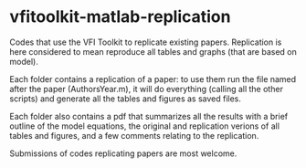 # vfitoolkit-matlab-replication
Codes that use the VFI Toolkit to replicate existing papers. Replication is here considered to mean reproduce all tables and graphs (that are based on model).

Each folder contains a replication of a paper: to use them run the file named after the paper (AuthorsYear.m), it will do everything (calling all the other scripts) and generate all the tables and figures as saved files. 

Each folder also contains a pdf that summarizes all the results with a brief outline of the model equations, the original and replication verions of all tables and figures, and a few comments relating to the replication.

Submissions of codes replicating papers are most welcome.
